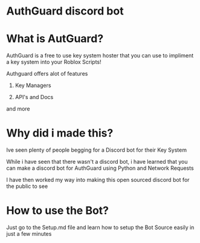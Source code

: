 # AuthGuard discord bot

# What is AutGuard?
AuthGuard is a free to use key system hoster that you can use to impliment a key system into your Roblox Scripts!

Authguard offers alot of features
1) Key Managers

2) API's and Docs

and more

# Why did i made this?
Ive seen plenty of people begging for a Discord bot for their Key System

While i have seen that there wasn't a discord bot, i have learned that you can make a discord bot for AuthGuard using Python and Network Requests

I have then worked my way into making this open sourced discord bot for the public to see

# How to use the Bot?
Just go to the Setup.md file and learn how to setup the Bot Source easily in just a few minutes
